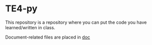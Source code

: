 # TE4-py

This repository is a repository where you can put the code you have learned/written in class.

Document-related files are placed in [doc](doc)